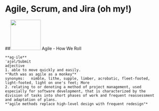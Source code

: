 # Agile, Scrum, and Jira (oh my!)

##<img src="https://github.com/nyu-mhealth/Onboarding/blob/master/Images/scrum.svg" width="100">  Agile - How We Roll

    **ag·ile**
    ˈajəl/Submit
    adjective
    1. able to move quickly and easily.
    *"Ruth was as agile as a monkey"*
    synonyms:	nimble, lithe, supple, limber, acrobatic, fleet-footed, light-footed, light on one's feet; More
    2. relating to or denoting a method of project management, used especially for software development, that is characterized by the division of tasks into short phases of work and frequent reassessment and adaptation of plans.
    *"agile methods replace high-level design with frequent redesign"*
